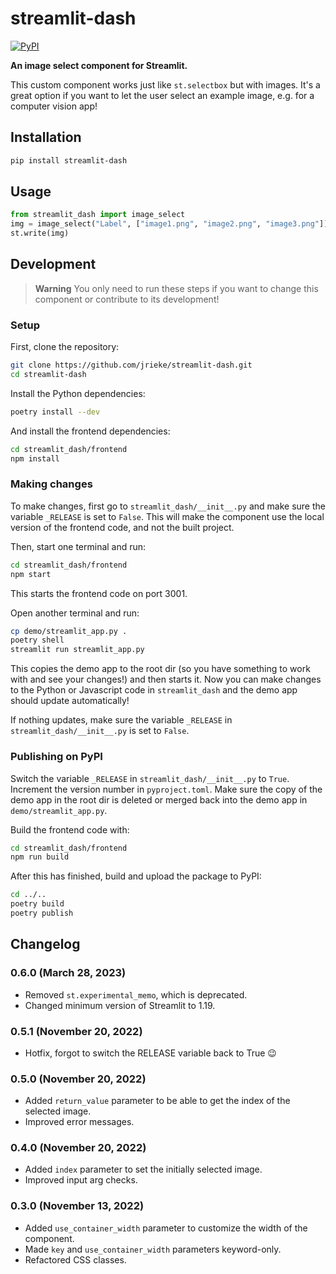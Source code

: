 # streamlit-dash

[![PyPI](https://img.shields.io/pypi/v/streamlit-dash)](https://pypi.org/project/streamlit-dash/)

**An image select component for Streamlit.**

This custom component works just like `st.selectbox` but with images. It's a great option
if you want to let the user select an example image, e.g. for a computer vision app!


## Installation

```bash
pip install streamlit-dash
```

## Usage

```python
from streamlit_dash import image_select
img = image_select("Label", ["image1.png", "image2.png", "image3.png"])
st.write(img)
```

## Development

> **Warning**
> You only need to run these steps if you want to change this component or 
contribute to its development!

### Setup

First, clone the repository:

```bash
git clone https://github.com/jrieke/streamlit-dash.git
cd streamlit-dash
```

Install the Python dependencies:

```bash
poetry install --dev
```

And install the frontend dependencies:

```bash
cd streamlit_dash/frontend
npm install
```

### Making changes

To make changes, first go to `streamlit_dash/__init__.py` and make sure the 
variable `_RELEASE` is set to `False`. This will make the component use the local 
version of the frontend code, and not the built project. 

Then, start one terminal and run:

```bash
cd streamlit_dash/frontend
npm start
```

This starts the frontend code on port 3001.

Open another terminal and run:

```bash
cp demo/streamlit_app.py .
poetry shell
streamlit run streamlit_app.py
```

This copies the demo app to the root dir (so you have something to work with and see 
your changes!) and then starts it. Now you can make changes to the Python or Javascript 
code in `streamlit_dash` and the demo app should update automatically!

If nothing updates, make sure the variable `_RELEASE` in `streamlit_dash/__init__.py` is set to `False`. 


### Publishing on PyPI

Switch the variable `_RELEASE` in `streamlit_dash/__init__.py` to `True`. 
Increment the version number in `pyproject.toml`. Make sure the copy of the demo app in 
the root dir is deleted or merged back into the demo app in `demo/streamlit_app.py`.

Build the frontend code with:

```bash
cd streamlit_dash/frontend
npm run build
```

After this has finished, build and upload the package to PyPI:

```bash
cd ../..
poetry build
poetry publish
```

## Changelog

### 0.6.0 (March 28, 2023)
- Removed `st.experimental_memo`, which is deprecated. 
- Changed minimum version of Streamlit to 1.19.
  
### 0.5.1 (November 20, 2022)
- Hotfix, forgot to switch the RELEASE variable back to True :wink:

### 0.5.0 (November 20, 2022)
- Added `return_value` parameter to be able to get the index of the selected image.
- Improved error messages. 

### 0.4.0 (November 20, 2022)
- Added `index` parameter to set the initially selected image.
- Improved input arg checks. 

### 0.3.0 (November 13, 2022)
- Added `use_container_width` parameter to customize the width of the component. 
- Made `key` and `use_container_width` parameters keyword-only.
- Refactored CSS classes.